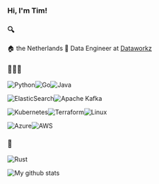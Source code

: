 ### Hi, I'm Tim!

### :mag:
:house: the Netherlands
:office: Data Engineer at [Dataworkz][1]

### :wrench::hammer::nut_and_bolt:

![Python](https://img.shields.io/badge/python-3670A0?style=for-the-badge&logo=python&logoColor=ffdd54)![Go](https://img.shields.io/badge/go-%2300ADD8.svg?style=for-the-badge&logo=go&logoColor=white)![Java](https://img.shields.io/badge/java-%23ED8B00.svg?style=for-the-badge&logo=java&logoColor=white)

![ElasticSearch](https://img.shields.io/badge/-ElasticSearch-005571?style=for-the-badge&logo=elasticsearch)![Apache Kafka](https://img.shields.io/badge/Apache%20Kafka-000?style=for-the-badge&logo=apachekafka)

![Kubernetes](https://img.shields.io/badge/kubernetes-%23326ce5.svg?style=for-the-badge&logo=kubernetes&logoColor=white)![Terraform](https://img.shields.io/badge/terraform-%235835CC.svg?style=for-the-badge&logo=terraform&logoColor=white)![Linux](https://img.shields.io/badge/Linux-FCC624?style=for-the-badge&logo=linux&logoColor=black)

![Azure](https://img.shields.io/badge/azure-%230072C6.svg?style=for-the-badge&logo=microsoftazure&logoColor=white)![AWS](https://img.shields.io/badge/AWS-%23FF9900.svg?style=for-the-badge&logo=amazon-aws&logoColor=white)

### :seedling:
![Rust](https://img.shields.io/badge/rust-%23000000.svg?style=for-the-badge&logo=rust&logoColor=white)

![My github stats](https://github-readme-stats.vercel.app/api?username=Duchadian&hide=stars)

[1]: https://dataworkz.nl
